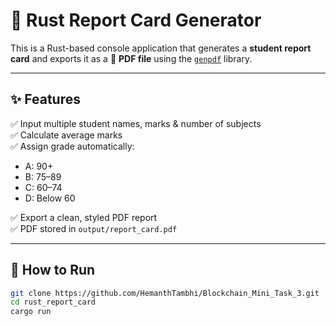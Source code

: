 # 📘 Rust Report Card Generator

This is a Rust-based console application that generates a **student report card** and exports it as a 📄 **PDF file** using the [`genpdf`](https://crates.io/crates/genpdf) library.

---

## ✨ Features

✅ Input multiple student names, marks & number of subjects  
✅ Calculate average marks  
✅ Assign grade automatically:
- A: 90+
- B: 75–89
- C: 60–74
- D: Below 60

✅ Export a clean, styled PDF report  
✅ PDF stored in `output/report_card.pdf`  

---

## 🚀 How to Run

```bash
git clone https://github.com/HemanthTambhi/Blockchain_Mini_Task_3.git
cd rust_report_card
cargo run
